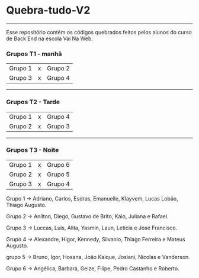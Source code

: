 # Quebra-tudo-V2
---
Esse repositório contém os códigos quebrados feitos pelos alunos do curso de Back End na escola Vai Na Web. 

### Grupos T1 - manhã

|           |    |          |
|:---------:|:--:|---------:|
| Grupo 1   | x  | Grupo 2  |
| Grupo 3   | x  | Grupo 4  |

---
### Grupos T2 - Tarde
|           |    |          |
|:---------:|:--:|---------:|
| Grupo 1   | x  | Grupo 4  |
| Grupo 2   | x  | Grupo 3  |

---
### Grupos T3 - Noite
|           |    |          |
|:---------:|:--:|---------:|
| Grupo 1   | x  | Grupo 6  |
| Grupo 2   | x  | Grupo 5  |
| Grupo 3   | x  | Grupo 4  |

Grupo 1 -> Adriano, Carlos, Esdras, Emanuelle, Klayvem, Lucas Lobão, Thiago Augusto.  

Grupo 2 -> Anilton, Diego, Gustavo de Brito, Kaio, Juliana e Rafael.

Grupo 3 -> Luccas, Luis, Alita, Yasmin, Laun, Leticia e José Francisco.

Grupo 4 -> Alexandre, Higor, Kennedy, Silvanio, Thiago Ferreira e Mateus Augusto. 

grupo 5 -> Bruno, Igor, Hosana, João Kaique, Josiani, Nicolas e Vanderson.

Grupo 6 -> Angélica, Barbara, Geize, Filipe, Pedro Castanho e Roberto.


